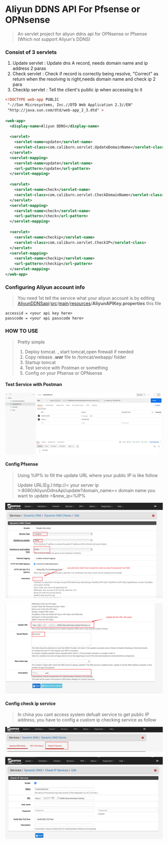 

# Aliyun DDNS API For Pfsense or OPNsense

>  An servlet project for aliyun ddns api for OPNsense or Pfsense (Which not support Aliyun's DDNS) 

### Consist of 3 servlets

1. Update servlet : Update dns A record, needs domain name and ip address 2 paras
2. Check servlet : Check if record is correctly being resolve, "Correct" as return when the resolving is right,needs domain name and check ip 2 para
3. CheckIp servlet : Tell the client's public ip when accessing to it

```xml
<!DOCTYPE web-app PUBLIC
 "-//Sun Microsystems, Inc.//DTD Web Application 2.3//EN"
 "http://java.sun.com/dtd/web-app_2_3.dtd" >

<web-app>
  <display-name>Aliyun DDNS</display-name>

  <servlet>
    <servlet-name>update</servlet-name>
    <servlet-class>com.caliburn.servlet.UpdateDomainName</servlet-class>
  </servlet>
  <servlet-mapping>
    <servlet-name>update</servlet-name>
    <url-pattern>/update</url-pattern>
  </servlet-mapping>

  <servlet>
    <servlet-name>check</servlet-name>
    <servlet-class>com.caliburn.servlet.CheckDomainName</servlet-class>
  </servlet>
  <servlet-mapping>
    <servlet-name>check</servlet-name>
    <url-pattern>/check</url-pattern>
  </servlet-mapping>

  <servlet>
    <servlet-name>checkip</servlet-name>
    <servlet-class>com.caliburn.servlet.CheckIP</servlet-class>
  </servlet>
  <servlet-mapping>
    <servlet-name>checkip</servlet-name>
    <url-pattern>/checkip</url-pattern>
  </servlet-mapping>
</web-app>
```



### Configuring Aliyun account info

> You need 1st tell the service what your aliyun account is by editing [AliyunDDNSapi](https://github.com/TabbycatPie/AliyunDDNSapi)/[src](https://github.com/TabbycatPie/AliyunDDNSapi/tree/main/src)/[main](https://github.com/TabbycatPie/AliyunDDNSapi/tree/main/src/main)/[resources](https://github.com/TabbycatPie/AliyunDDNSapi/tree/main/src/main/resources)/**AliyunAPIKey.properties** this file

```properties
accessid = <your api key here>
passcode = <your api passcode here>
```



### HOW TO USE

> Pretty simple
>
> 1. Deploy tomcat. , start tomcat,open firewall if needed
> 2. Copy release ***.war*** file to /tomcat/webapp/ folder
> 3. Startup tomcat
> 4. Test service with Postman or something
> 5. Config on your Pfsense or OPNsense

#### Test Service with Postman

![image-20221019010914234](./image-20221019010914234.png)

#### Config Pfsense

> Using %IP% to fill the update URL where your public IP is like follow
>
> Update URL(Eg.):http://< your server ip >:8080/AliyunDdnsApi/update?domain_name=< domain name you want to update >&new_ip=%IP%

![image-20221019011648177](./image-20221019011648177.png)

![image-20221019011838337](./image-20221019011838337.png)

#### Config check ip service

> In china you cant access system defualt service to get public IP address, you have to config a custom ip checking service as follow

![image-20221019012041593](./image-20221019012041593.png)

![image-20221019012131860](./image-20221019012131860.png)
